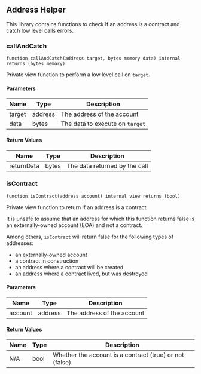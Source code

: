 ## Address Helper

This library contains functions to check if an address is a contract and catch low level calls errors.

### callAndCatch

```solidity
function callAndCatch(address target, bytes memory data) internal returns (bytes memory)
```

Private view function to perform a low level call on `target`.

#### Parameters

| Name | Type | Description |
| ---- | ---- | ----------- |
| target | address | The address of the account |
| data | bytes | The data to execute on `target` |

#### Return Values

| Name | Type | Description |
| ---- | ---- | ----------- |
| returnData | bytes | The data returned by the call |

### isContract

```solidity
function isContract(address account) internal view returns (bool)
```

Private view function to return if an address is a contract.

It is unsafe to assume that an address for which this function returns false is an externally-owned account (EOA) and not a contract.

Among others, `isContract` will return false for the following types of addresses:

- an externally-owned account
- a contract in construction
- an address where a contract will be created
- an address where a contract lived, but was destroyed

#### Parameters

| Name | Type | Description |
| ---- | ---- | ----------- |
| account | address | The address of the account |

#### Return Values

| Name | Type | Description |
| ---- | ---- | ----------- |
| N/A | bool | Whether the account is a contract (true) or not (false) |